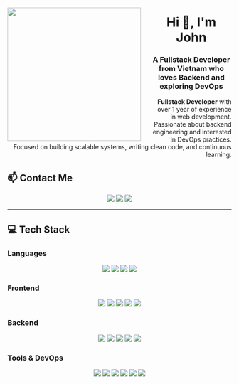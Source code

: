 ### <img align="left" width="300" style="padding-right:20px" src="https://i.pinimg.com/originals/e4/26/70/e426702edf874b181aced1e2fa5c6cde.gif">

<h1 align="center">Hi 👋, I'm John</h1>
<h3 align="center">A Fullstack Developer from Vietnam who loves Backend and exploring DevOps</h3>

<p align="right">
  <strong>Fullstack Developer</strong> with over 1 year of experience in web development.  
  Passionate about backend engineering and interested in DevOps practices.  
  Focused on building scalable systems, writing clean code, and continuous learning.
</p>


## 📫 Contact Me
<p align="center">
  <a href="mailto:marta.dev@example.com"><img src="https://img.shields.io/badge/Gmail-marta.dev@example.com-D14836?style=for-the-badge&logo=gmail&logoColor=white"/></a>
  <a href="https://www.linkedin.com/in/marta-dev"><img src="https://img.shields.io/badge/LinkedIn-Marta%20Dev-0077B5?style=for-the-badge&logo=linkedin&logoColor=white"/></a>
  <a href="https://github.com/marta-dev"><img src="https://img.shields.io/badge/GitHub-marta--dev-181717?style=for-the-badge&logo=github&logoColor=white"/></a>
</p>

---

## 💻 Tech Stack

### Languages
<p align="center">
  <img src="https://img.shields.io/badge/JavaScript-F7DF1E?style=for-the-badge&logo=javascript&logoColor=black"/>
  <img src="https://img.shields.io/badge/TypeScript-3178C6?style=for-the-badge&logo=typescript&logoColor=white"/>
  <img src="https://img.shields.io/badge/HTML5-E34F26?style=for-the-badge&logo=html5&logoColor=white"/>
  <img src="https://img.shields.io/badge/CSS3-1572B6?style=for-the-badge&logo=css3&logoColor=white"/>
</p>

### Frontend
<p align="center">
  <img src="https://img.shields.io/badge/React-61DAFB?style=for-the-badge&logo=react&logoColor=black"/>
  <img src="https://img.shields.io/badge/Next.js-000000?style=for-the-badge&logo=nextdotjs&logoColor=white"/>
  <img src="https://img.shields.io/badge/Redux-764ABC?style=for-the-badge&logo=redux&logoColor=white"/>
  <img src="https://img.shields.io/badge/Tailwind%20CSS-38B2AC?style=for-the-badge&logo=tailwind-css&logoColor=white"/>
  <img src="https://img.shields.io/badge/Ant%20Design-0170FE?style=for-the-badge&logo=ant-design&logoColor=white"/>
</p>

### Backend
<p align="center">
  <img src="https://img.shields.io/badge/Node.js-339933?style=for-the-badge&logo=node.js&logoColor=white"/>
  <img src="https://img.shields.io/badge/NestJS-E0234E?style=for-the-badge&logo=nestjs&logoColor=white"/>
  <img src="https://img.shields.io/badge/PostgreSQL-4169E1?style=for-the-badge&logo=postgresql&logoColor=white"/>
  <img src="https://img.shields.io/badge/Prisma-2D3748?style=for-the-badge&logo=prisma&logoColor=white"/>
  <img src="https://img.shields.io/badge/API-FF6F00?style=for-the-badge&logo=graphql&logoColor=white"/>
</p>

### Tools & DevOps
<p align="center">
  <img src="https://img.shields.io/badge/Git-F05032?style=for-the-badge&logo=git&logoColor=white"/>
  <img src="https://img.shields.io/badge/GitHub-181717?style=for-the-badge&logo=github&logoColor=white"/>
  <img src="https://img.shields.io/badge/Postman-FF6C37?style=for-the-badge&logo=postman&logoColor=white"/>
  <img src="https://img.shields.io/badge/Docker-2496ED?style=for-the-badge&logo=docker&logoColor=white"/>
  <img src="https://img.shields.io/badge/GitHub%20Actions-2088FF?style=for-the-badge&logo=github-actions&logoColor=white"/>
  <img src="https://img.shields.io/badge/Vercel-000000?style=for-the-badge&logo=vercel&logoColor=white"/>
</p>


